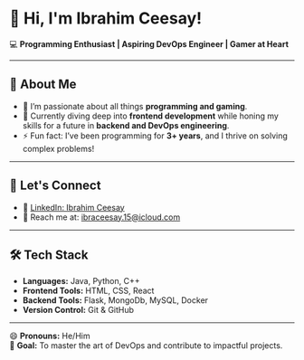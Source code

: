 
# 👋 Hi, I'm Ibrahim Ceesay!  

💻 **Programming Enthusiast | Aspiring DevOps Engineer | Gamer at Heart**  

---

## 🚀 About Me  

- 👀 I’m passionate about all things **programming and gaming**.  
- 🌱 Currently diving deep into **frontend development** while honing my skills for a future in **backend and DevOps engineering**.  
- ⚡ Fun fact: I’ve been programming for **3+ years**, and I thrive on solving complex problems!  

---

## 🔗 Let's Connect  

- 💼 [LinkedIn: Ibrahim Ceesay](https://www.linkedin.com/in/ibrahimceesay)  
- 📧 Reach me at: [ibraceesay.15@icloud.com](mailto:ibraceesay.15@icloud.com)  

---

## 🛠️ Tech Stack  

- **Languages:** Java, Python, C++  
- **Frontend Tools:** HTML, CSS, React  
- **Backend Tools:** Flask, MongoDb, MySQL, Docker
- **Version Control:** Git & GitHub  

---

😄 **Pronouns:** He/Him  
🎯 **Goal:** To master the art of DevOps and contribute to impactful projects.  
